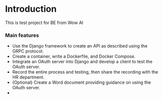 # Introduction

This is test project for BE from Wow AI 

### Main features

* Use the Django framework to create an API as described using the GRPC protocol.
* Create a container, write a Dockerfile, and Docker Compose.
* Integrate an OAuth server into Django and develop a client to test the OAuth server.
* Record the entire process and testing, then share the recording with the HR department.
* (Optional) Create a Word document providing guidance on using the OAuth server.
* 
